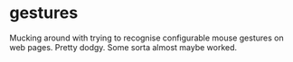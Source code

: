 gestures
========

Mucking around with trying to recognise configurable mouse gestures on web pages. Pretty dodgy. Some sorta almost maybe worked. 
